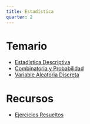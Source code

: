 ```yaml
---
title: Estadística
quarter: 2
---
```


# Temario

* [Estadística Descriptiva](est/estadistica-descriptiva.md)
* [Combinatoria y Probabilidad](est/combinatoria.md)
* [Variable Aleatoria Discreta](est/variable-aleatoria-discreta.md)

# Recursos

* [Ejercicios Resueltos](est/ejercicios-resueltos.md)
